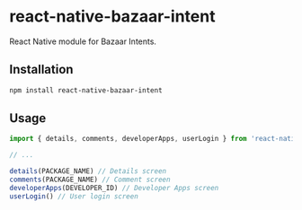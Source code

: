 # react-native-bazaar-intent

React Native module for Bazaar Intents.

## Installation

```sh
npm install react-native-bazaar-intent
```

## Usage

```js
import { details, comments, developerApps, userLogin } from 'react-native-bazaar-intent';

// ...

details(PACKAGE_NAME) // Details screen
comments(PACKAGE_NAME) // Comment screen
developerApps(DEVELOPER_ID) // Developer Apps screen
userLogin() // User login screen
```
